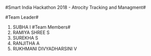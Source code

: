 #Smart India Hackathon 2018 - Atrocity Tracking and Managment#

#Team Leader#
 1. SUBHA I
#Team Members#
 1. RAMIYA SHREE S
 2. SUREKHA S
 3. RANJITHA A
 4. RUKHMANI DIVYADHARSINI V

